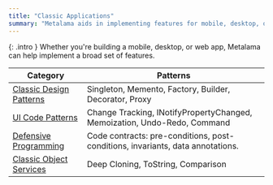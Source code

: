 ```yaml
---
title: "Classic Applications"
summary: "Metalama aids in implementing features for mobile, desktop, or web apps using design patterns, UI code patterns, and defensive programming."
---
```


{: .intro }
Whether you're building a mobile, desktop, or web app, Metalama can help implement a broad set of features.

| Category | Patterns |
|----------|----------|
| [Classic Design Patterns](design-patterns) | Singleton, Memento, Factory, Builder, Decorator, Proxy |
| [UI Code Patterns](ui) <i class="supported"></i> | Change Tracking, INotifyPropertyChanged, Memoization, Undo-Redo, Command |
| [Defensive Programming](contracts) <i class="supported"></i> | Code contracts: pre-conditions, post-conditions, invariants, data annotations. |
| [Classic Object Services](object-services) | Deep Cloning, ToString, Comparison |
